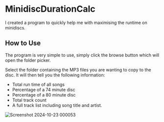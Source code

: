 # MinidiscDurationCalc

I created a program to quickly help me with maximising the runtime on minidiscs. 

## How to Use

The program is very simple to use, simply click the browse button which will open the folder picker.

Select the folder containing the MP3 files you are wanting to copy to the disc.
It will then tell you the following information:
- Total run time of all songs 
- Percentage of a 74 minute disc 
- Percentage of a 80 minute disc
- Total track count
- A full track list including song title and artist.

![Screenshot 2024-10-23 000053](https://github.com/user-attachments/assets/6c78ec66-53d7-481f-9cae-aedab69935f7)
